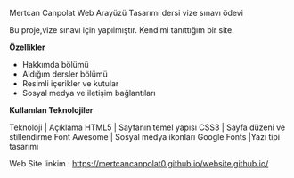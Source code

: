 Mertcan Canpolat Web Arayüzü Tasarımı dersi vize sınavı ödevi

Bu proje,vize sınavı için yapılmıştır.
Kendimi tanıttığım bir site.


**Özellikler**

- Hakkımda bölümü  
- Aldığım dersler bölümü 
-  Resimli içerikler ve kutular  
- Sosyal medya ve iletişim bağlantıları  



**Kullanılan Teknolojiler**

Teknoloji | Açıklama 
HTML5 | Sayfanın temel yapısı 
CSS3  | Sayfa düzeni ve stillendirme 
Font Awesome | Sosyal medya ikonları 
Google Fonts |Yazı tipi tasarımı 


Web Site linkim : https://mertcancanpolat0.github.io/website.github.io/

